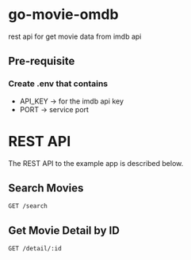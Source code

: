 # go-movie-omdb
rest api for get movie data from imdb api

## Pre-requisite
### Create .env that contains
* API_KEY -> for the imdb api key
* PORT -> service port

# REST API
The REST API to the example app is described below.

## Search Movies
`GET /search`

## Get Movie Detail by ID
`GET /detail/:id`